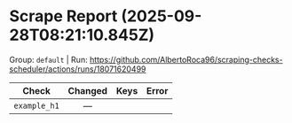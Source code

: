 # Scrape Report (2025-09-28T08:21:10.845Z)

Group: `default`  |  Run: https://github.com/AlbertoRoca96/scraping-checks-scheduler/actions/runs/18071620499

| Check | Changed | Keys | Error |
|---|:---:|:--|:--|
| `example_h1` | — |  |  |
